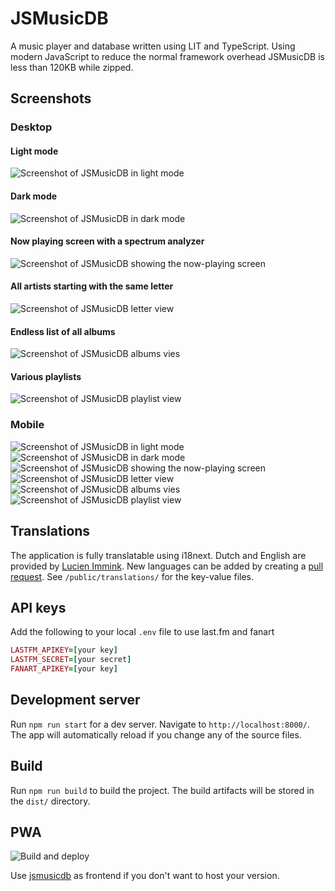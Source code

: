 # JSMusicDB

A music player and database written using LIT and TypeScript. Using modern JavaScript to reduce the normal framework overhead JSMusicDB is less than 120KB while zipped.

## Screenshots

### Desktop

#### Light mode

![Screenshot of JSMusicDB in light mode](https://www.jsmusicdb.com/assets/screenshot-1.webp 'Screenshot of JSMusicDB in light mode')

#### Dark mode

![Screenshot of JSMusicDB in dark mode](https://www.jsmusicdb.com/assets/screenshot-2.webp 'Screenshot of JSMusicDB in dark mode')

#### Now playing screen with a spectrum analyzer

![Screenshot of JSMusicDB showing the now-playing screen](https://www.jsmusicdb.com/assets/screenshot-3.webp 'Screenshot of JSMusicDB showing the now-playing screen')

#### All artists starting with the same letter

![Screenshot of JSMusicDB letter view](https://www.jsmusicdb.com/assets/screenshot-4.webp 'Screenshot of JSMusicDB letter view')

#### Endless list of all albums

![Screenshot of JSMusicDB albums vies](https://www.jsmusicdb.com/assets/screenshot-5.webp 'Screenshot of JSMusicDB albums view')

#### Various playlists

![Screenshot of JSMusicDB playlist view](https://www.jsmusicdb.com/assets/screenshot-6.webp 'Screenshot of JSMusicDB playlist view')

### Mobile

![Screenshot of JSMusicDB in light mode](https://www.jsmusicdb.com/assets/screenshot-1-xs.webp 'Screenshot of JSMusicDB in light mode')
![Screenshot of JSMusicDB in dark mode](https://www.jsmusicdb.com/assets/screenshot-2-xs.webp 'Screenshot of JSMusicDB in dark mode')
![Screenshot of JSMusicDB showing the now-playing screen](https://www.jsmusicdb.com/assets/screenshot-3-xs.webp 'Screenshot of JSMusicDB showing the now-playing screen')
![Screenshot of JSMusicDB letter view](https://www.jsmusicdb.com/assets/screenshot-4-xs.webp 'Screenshot of JSMusicDB letter view')
![Screenshot of JSMusicDB albums vies](https://www.jsmusicdb.com/assets/screenshot-5-xs.webp 'Screenshot of JSMusicDB albums view')
![Screenshot of JSMusicDB playlist view](https://www.jsmusicdb.com/assets/screenshot-6-xs.webp 'Screenshot of JSMusicDB playlist view')

## Translations

The application is fully translatable using i18next. Dutch and English are provided by [Lucien Immink](https://github.com/lucienimmink). New languages can be added by creating a [pull request](https://github.com/lucienimmink/JSMusicDB/pulls). See `/public/translations/` for the key-value files.

## API keys

Add the following to your local `.env` file to use last.fm and fanart

```ruby
LASTFM_APIKEY=[your key]
LASTFM_SECRET=[your secret]
FANART_APIKEY=[your key]
```

## Development server

Run `npm run start` for a dev server. Navigate to `http://localhost:8000/`. The app will automatically reload if you change any of the source files.

## Build

Run `npm run build` to build the project. The build artifacts will be stored in the `dist/` directory.

## PWA

![Build and deploy](https://github.com/lucienimmink/JSMusicDB/workflows/Build%20and%20deploy/badge.svg)

Use [jsmusicdb](https://www.jsmusicdb.com) as frontend if you don't want to host your version.
